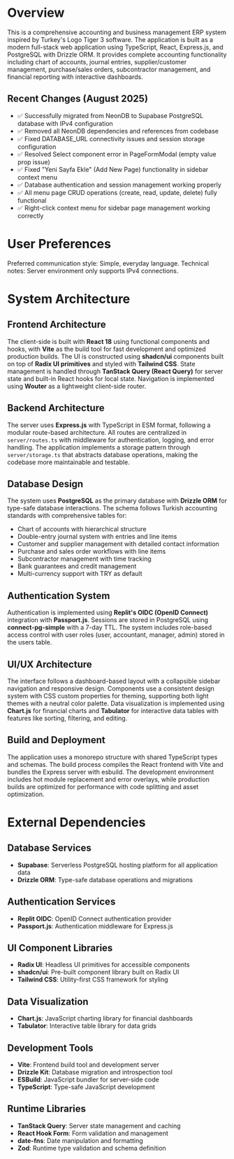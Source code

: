 # Overview

This is a comprehensive accounting and business management ERP system inspired by Turkey's Logo Tiger 3 software. The application is built as a modern full-stack web application using TypeScript, React, Express.js, and PostgreSQL with Drizzle ORM. It provides complete accounting functionality including chart of accounts, journal entries, supplier/customer management, purchase/sales orders, subcontractor management, and financial reporting with interactive dashboards.

## Recent Changes (August 2025)
- ✅ Successfully migrated from NeonDB to Supabase PostgreSQL database with IPv4 configuration
- ✅ Removed all NeonDB dependencies and references from codebase
- ✅ Fixed DATABASE_URL connectivity issues and session storage configuration
- ✅ Resolved Select component error in PageFormModal (empty value prop issue)
- ✅ Fixed "Yeni Sayfa Ekle" (Add New Page) functionality in sidebar context menu
- ✅ Database authentication and session management working properly
- ✅ All menu page CRUD operations (create, read, update, delete) fully functional
- ✅ Right-click context menu for sidebar page management working correctly

# User Preferences

Preferred communication style: Simple, everyday language.
Technical notes: Server environment only supports IPv4 connections.

# System Architecture

## Frontend Architecture
The client-side is built with **React 18** using functional components and hooks, with **Vite** as the build tool for fast development and optimized production builds. The UI is constructed using **shadcn/ui** components built on top of **Radix UI primitives** and styled with **Tailwind CSS**. State management is handled through **TanStack Query (React Query)** for server state and built-in React hooks for local state. Navigation is implemented using **Wouter** as a lightweight client-side router.

## Backend Architecture
The server uses **Express.js** with TypeScript in ESM format, following a modular route-based architecture. All routes are centralized in `server/routes.ts` with middleware for authentication, logging, and error handling. The application implements a storage pattern through `server/storage.ts` that abstracts database operations, making the codebase more maintainable and testable.

## Database Design
The system uses **PostgreSQL** as the primary database with **Drizzle ORM** for type-safe database interactions. The schema follows Turkish accounting standards with comprehensive tables for:
- Chart of accounts with hierarchical structure
- Double-entry journal system with entries and line items
- Customer and supplier management with detailed contact information
- Purchase and sales order workflows with line items
- Subcontractor management with time tracking
- Bank guarantees and credit management
- Multi-currency support with TRY as default

## Authentication System
Authentication is implemented using **Replit's OIDC (OpenID Connect)** integration with **Passport.js**. Sessions are stored in PostgreSQL using **connect-pg-simple** with a 7-day TTL. The system includes role-based access control with user roles (user, accountant, manager, admin) stored in the users table.

## UI/UX Architecture
The interface follows a dashboard-based layout with a collapsible sidebar navigation and responsive design. Components use a consistent design system with CSS custom properties for theming, supporting both light themes with a neutral color palette. Data visualization is implemented using **Chart.js** for financial charts and **Tabulator** for interactive data tables with features like sorting, filtering, and editing.

## Build and Deployment
The application uses a monorepo structure with shared TypeScript types and schemas. The build process compiles the React frontend with Vite and bundles the Express server with esbuild. The development environment includes hot module replacement and error overlays, while production builds are optimized for performance with code splitting and asset optimization.

# External Dependencies

## Database Services
- **Supabase**: Serverless PostgreSQL hosting platform for all application data
- **Drizzle ORM**: Type-safe database operations and migrations

## Authentication Services
- **Replit OIDC**: OpenID Connect authentication provider
- **Passport.js**: Authentication middleware for Express.js

## UI Component Libraries
- **Radix UI**: Headless UI primitives for accessible components
- **shadcn/ui**: Pre-built component library built on Radix UI
- **Tailwind CSS**: Utility-first CSS framework for styling

## Data Visualization
- **Chart.js**: JavaScript charting library for financial dashboards
- **Tabulator**: Interactive table library for data grids

## Development Tools
- **Vite**: Frontend build tool and development server
- **Drizzle Kit**: Database migration and introspection tool
- **ESBuild**: JavaScript bundler for server-side code
- **TypeScript**: Type-safe JavaScript development

## Runtime Libraries
- **TanStack Query**: Server state management and caching
- **React Hook Form**: Form validation and management
- **date-fns**: Date manipulation and formatting
- **Zod**: Runtime type validation and schema definition